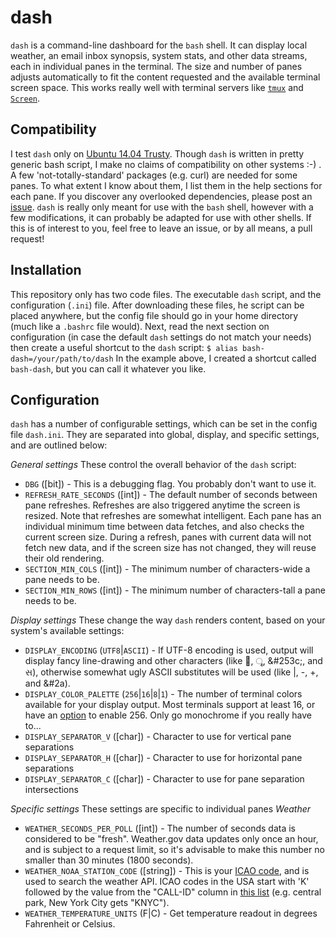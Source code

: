 dash
===
`dash` is a command-line dashboard for the `bash` shell. It can display local
weather, an email inbox synopsis, system stats, and other data streams, each in
individual panes in the terminal. The size and number of panes adjusts
automatically to fit the content requested and the available terminal screen
space. This works really well with terminal servers like
[`tmux`](http://manpages.ubuntu.com/manpages/trusty/man1/tmux.1.html) and
[`Screen`](http://manpages.ubuntu.com/manpages/trusty/en/man1/screen.1.html).

Compatibility
---
I test `dash` only on [Ubuntu 14.04 Trusty](http://packages.ubuntu.com/trusty/kernel/linux-image-3.13.0-46-generic).
Though `dash` is written in pretty generic bash script, I make no claims of
compatibility on other systems :-) . A few 'not-totally-standard' packages
(e.g. curl) are needed for some panes. To what extent I know about them, I list
them in the help sections for each pane. If you discover any overlooked
dependencies, please post an [issue](https://github.com/pieman72/dash/issues).
`dash` is really only meant for use with the `bash` shell, however with a few
modifications, it can probably be adapted for use with other shells. If this is
of interest to you, feel free to leave an issue, or by all means, a pull
request!

Installation
---
This repository only has two code files. The executable `dash` script, and the
configuration (`.ini`) file. After downloading these files, he script can be
placed anywhere, but the config file should go in your home directory (much
like a `.bashrc` file would). Next, read the next section on configuration (in
case the default `dash` settings do not match your needs) then create a useful
shortcut to the `dash` script:
    `$ alias bash-dash=/your/path/to/dash`
In the example above, I created a shortcut called `bash-dash`, but you can call
it whatever you like.

Configuration
---
`dash` has a number of configurable settings, which can be set in the config
file `dash.ini`. They are separated into global, display, and specific
settings, and are outlined below:

*General settings* These control the overall behavior of the `dash` script:
* `DBG` ([bit]) - This is a debugging flag. You probably don't want to use it.
* `REFRESH_RATE_SECONDS` ([int]) - The default number of seconds between pane
refreshes. Refreshes are also triggered anytime the screen is resized. Note
that refreshes are somewhat intelligent. Each pane has an individual minimum
time between data fetches, and also checks the current screen size. During a
refresh, panes with current data will not fetch new data, and if the screen
size has not changed, they will reuse their old rendering.
* `SECTION_MIN_COLS` ([int]) - The minimum number of characters-wide a pane
needs to be.
* `SECTION_MIN_ROWS` ([int]) - The minimum number of characters-tall a pane
needs to be.

*Display settings* These change the way `dash` renders content, based on your
system's available settings:
* `DISPLAY_ENCODING` (`UTF8`|`ASCII`) - If UTF-8 encoding is used, output will
display fancy line-drawing and other characters (like &#2502;, &#2500;,
&#253c;, and &#2744;), otherwise somewhat ugly ASCII substitutes will be used
(like |, -, +, and &#2a).
* `DISPLAY_COLOR_PALETTE` (`256`|`16`|`8`|`1`) - The number of terminal colors
available for your display output. Most terminals support at least 16, or have
an [option](https://push.cx/2008/256-color-xterms-in-ubuntu) to enable 256.
Only go monochrome if you really have to...
* `DISPLAY_SEPARATOR_V` ([char]) - Character to use for vertical pane
separations
* `DISPLAY_SEPARATOR_H` ([char]) - Character to use for horizontal pane
separations
* `DISPLAY_SEPARATOR_C` ([char]) - Character to use for pane separation
intersections

*Specific settings* These settings are specific to individual panes
_*Weather*_
* `WEATHER_SECONDS_PER_POLL` ([int]) - The number of seconds data is considered
to be "fresh". Weather.gov data updates only once an hour, and is subject to a
request limit, so it's advisable to make this number no smaller than 30 minutes
(1800 seconds).
* `WEATHER_NOAA_STATION_CODE` ([string]) - This is your [ICAO code](http://en.wikipedia.org/wiki/International_Civil_Aviation_Organization_airport_code),
and is used to search the weather API. ICAO codes in the USA start with 'K'
followed by the value from the "CALL-ID" column in
[this list](http://www.weather2000.com/1st_order_wbans.txt) (e.g. central park,
New York City gets "KNYC").
* `WEATHER_TEMPERATURE_UNITS` (F|C) - Get temperature readout in degrees
Fahrenheit or Celsius.
